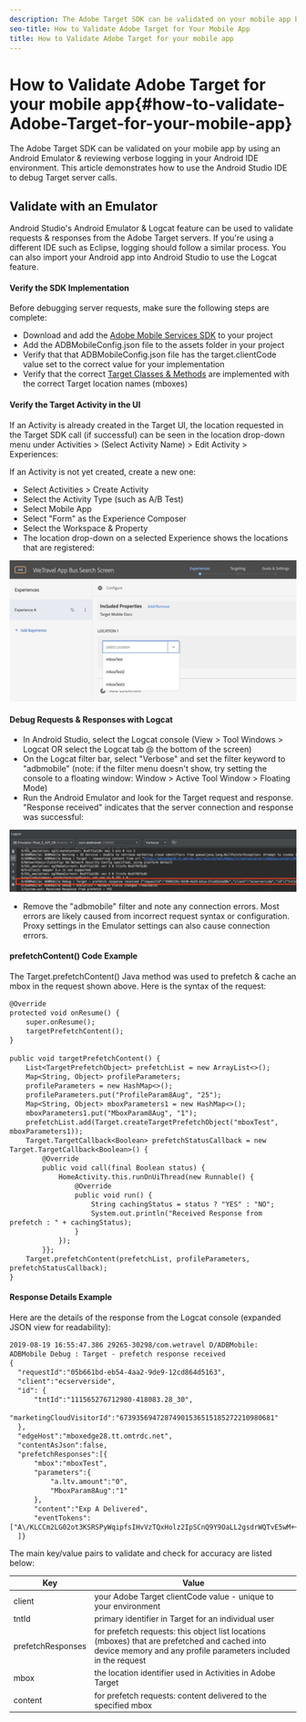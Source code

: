 ```yaml
---
description: The Adobe Target SDK can be validated on your mobile app by debugging Target server calls in an Android Emulator.   
seo-title: How to Validate Adobe Target for Your Mobile App
title: How to Validate Adobe Target for your mobile app
---
```


# How to Validate Adobe Target for your mobile app{#how-to-validate-Adobe-Target-for-your-mobile-app}

The Adobe Target SDK can be validated on your mobile app by using an Android Emulator & reviewing verbose logging in your Android IDE environment. This article demonstrates how to use the Android Studio IDE to debug Target server calls.  

## Validate with an Emulator

Android Studio's Android Emulator & Logcat feature can be used to validate requests & responses from the Adobe Target servers. If you're using a different IDE such as Eclipse, logging should follow a similar process. You can also import your Android app into Android Studio to use the Logcat feature.  

#### Verify the SDK Implementation
Before debugging server requests, make sure the following steps are complete:

* Download and add the [Adobe Mobile Services SDK](https://docs.adobe.com/content/help/en/mobile-services/android/getting-started-android/requirements.html) to your project
* Add the ADBMobileConfig.json file to the assets folder in your project
* Verify that that ADBMobileConfig.json file has the target.clientCode value set to the correct value for your implementation
* Verify that the correct [Target Classes & Methods](https://docs.adobe.com/content/help/en/mobile-services/android/target-android/c-target-methods.html) are implemented with the correct Target location names (mboxes) 

#### Verify the Target Activity in the UI
If an Activity is already created in the Target UI, the location requested in the Target SDK call (if successful) can be seen in the location drop-down menu under Activities > (Select Activity Name) > Edit Activity > Experiences:

If an Activity is not yet created, create a new one:

* Select Activities > Create Activity
* Select the Activity Type (such as A/B Test)
* Select Mobile App
* Select "Form" as the Experience Composer
* Select the Workspace & Property
* The location drop-down on a selected Experience shows the locations that are registered:

![](images/target_location_dropdown2.jpg) 

#### Debug Requests & Responses with Logcat 
* In Android Studio, select the Logcat console (View > Tool Windows > Logcat OR select the Logcat tab @ the bottom of the screen)
* On the Logcat filter bar, select "Verbose" and set the filter keyword to "adbmobile" (note: if the filter menu doesn't show, try setting the console to a floating window: Window > Active Tool Window > Floating Mode)
* Run the Android Emulator and look for the Target request and response. "Response received" indicates that the server connection and response was successful:

![](images/logcat_example.jpg)  
 
* Remove the "adbmobile" filter and note any connection errors. Most errors are likely caused from incorrect request syntax or configuration. Proxy settings in the Emulator settings can also cause connection errors.  

#### prefetchContent() Code Example
The Target.prefetchContent() Java method was used to prefetch & cache an mbox in the request shown above. Here is the syntax of the request:

```
@Override
protected void onResume() {
    super.onResume();
    targetPrefetchContent();
}

public void targetPrefetchContent() {
    List<TargetPrefetchObject> prefetchList = new ArrayList<>();
    Map<String, Object> profileParameters;
    profileParameters = new HashMap<>();
    profileParameters.put("ProfileParam8Aug", "25");
    Map<String, Object> mboxParameters1 = new HashMap<>();
    mboxParameters1.put("MboxParam8Aug", "1");
    prefetchList.add(Target.createTargetPrefetchObject("mboxTest", mboxParameters1));
    Target.TargetCallback<Boolean> prefetchStatusCallback = new Target.TargetCallback<Boolean>() {
        @Override
        public void call(final Boolean status) {
            HomeActivity.this.runOnUiThread(new Runnable() {
                @Override
                public void run() {
                    String cachingStatus = status ? "YES" : "NO";
                    System.out.println("Received Response from prefetch : " + cachingStatus);
                }
            });
        }};
    Target.prefetchContent(prefetchList, profileParameters, prefetchStatusCallback);
}
```

#### Response Details Example
Here are the details of the response from the Logcat console (expanded JSON view for readability): 

```
2019-08-19 16:55:47.386 29265-30298/com.wetravel D/ADBMobile: ADBMobile Debug : Target - prefetch response received 
{
  "requestId":"05b661bd-eb54-4aa2-9de9-12cd864d5163",
  "client":"ecserverside",
  "id": {
      "tntId":"111565276712980-418083.28_30",
      "marketingCloudVisitorId":"67393569472874901536515185272210980681"
  },
  "edgeHost":"mboxedge28.tt.omtrdc.net",
  "contentAsJson":false,
  "prefetchResponses":[{
      "mbox":"mboxTest",
      "parameters":{
          "a.ltv.amount":"0",
          "MboxParam8Aug":"1"
      },
      "content":"Exp A Delivered",
      "eventTokens":["A\/KLCCm2LG02ot3KSRSPyWqipfsIHvVzTQxHolz2IpSCnQ9Y9OaLL2gsdrWQTvE5wM++BveH6AIK0pfQ2QUzsg=="]}
  ]}
```
The main key/value pairs to validate and check for accuracy are listed below:

| Key | Value |
|--- |--- |
| client | your Adobe Target clientCode value - unique to your environment  |
| tntId | primary identifier in Target for an individual user |
| prefetchResponses | for prefetch requests: this object list locations (mboxes) that are prefetched and cached into device memory and any profile parameters included in the request |
| mbox | the location identifier used in Activities in Adobe Target  |
| content | for prefetch requests:  content delivered to the specified mbox |

